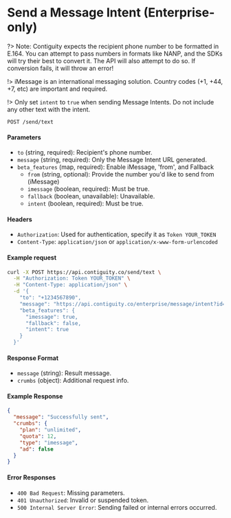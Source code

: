 # Send a Message Intent (Enterprise-only)
?> Note: Contiguity expects the recipient phone number to be formatted in E.164. You can attempt to pass numbers in formats like NANP, and the SDKs will try their best to convert it. The API will also attempt to do so. If conversion fails, it will throw an error! 

!> iMessage is an international messaging solution. Country codes (+1, +44, +7, etc) are important and required.

!> Only set `intent` to `true` when sending Message Intents. Do not include any other text with the intent.

`POST /send/text`

#### Parameters

- `to` (string, required): Recipient's phone number.
- `message` (string, required): Only the Message Intent URL generated.
- `beta_features` (map, required): Enable iMessage, 'from', and Fallback
  - `from` (string, optional): Provide the number you'd like to send from (iMessage)
  - `imessage` (boolean, required): Must be true.
  - `fallback` (boolean, unavailable): Unavailable.
  - `intent` (boolean, required): Must be true.

#### Headers

- `Authorization`: Used for authentication, specify it as `Token YOUR_TOKEN`
- `Content-Type`: `application/json` or `application/x-www-form-urlencoded`

#### Example request
```bash
curl -X POST https://api.contiguity.co/send/text \
  -H "Authorization: Token YOUR_TOKEN" \
  -H "Content-Type: application/json" \
  -d '{
    "to": "+1234567890",
    "message": "https://api.contiguity.co/enterprise/message/intent?id=xxxxxx&fromNumber=string&toNumber=string&companyName=Twilio&option=text&embedText=title&imageURL=image",
    "beta_features": {
      "imessage": true,
      "fallback": false,
      "intent": true
    }
  }'
```

#### Response Format

- `message` (string): Result message.
- `crumbs` (object): Additional request info.

#### Example Response

```json
{
  "message": "Successfully sent",
  "crumbs": {
    "plan": "unlimited",
    "quota": 12,
    "type": "imessage",
    "ad": false
  }
}
```

#### Error Responses

- `400 Bad Request`: Missing parameters.
- `401 Unauthorized`: Invalid or suspended token.
- `500 Internal Server Error`: Sending failed or internal errors occurred.